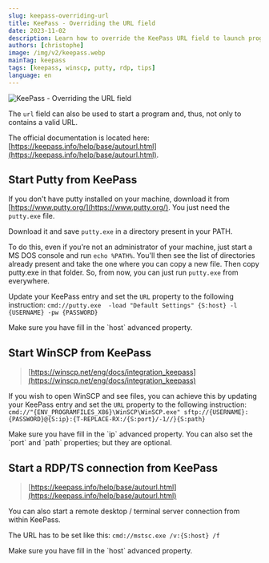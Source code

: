 ```yaml
---
slug: keepass-overriding-url
title: KeePass - Overriding the URL field
date: 2023-11-02
description: Learn how to override the KeePass URL field to launch programs like PuTTY, WinSCP, or a Remote Desktop connection (RDP) directly from your entries.
authors: [christophe]
image: /img/v2/keepass.webp
mainTag: keepass
tags: [keepass, winscp, putty, rdp, tips]
language: en
---
```

![KeePass - Overriding the URL field](/img/v2/keepass.webp)

The `url` field can also be used to start a program and, thus, not only to contains a valid URL.

The official documentation is located here: [https://keepass.info/help/base/autourl.html](https://keepass.info/help/base/autourl.html).

<!-- truncate -->

## Start Putty from KeePass

If you don't have putty installed on your machine, download it from [https://www.putty.org/](https://www.putty.org/). You just need the `putty.exe` file.

Download it and save `putty.exe` in a directory present in your PATH.

To do this, even if you're not an administrator of your machine, just start a MS DOS console and run `echo %PATH%`. You'll then see the list of directories already present and take the one where you can copy a new file. Then copy putty.exe in that folder. So, from now, you can just run `putty.exe` from everywhere.

Update your KeePass entry and set the `URL` property to the following instruction: `cmd://putty.exe  -load "Default Settings" {S:host} -l {USERNAME} -pw {PASSWORD}`

<AlertBox variant="caution" title="">
Make sure you have fill in the `host` advanced property.

</AlertBox>

## Start WinSCP from KeePass

> [https://winscp.net/eng/docs/integration_keepass](https://winscp.net/eng/docs/integration_keepass)

If you wish to open WinSCP and see files, you can achieve this by updating  your KeePass entry and set the `URL` property to the following instruction: `cmd://"{ENV_PROGRAMFILES_X86}\WinSCP\WinSCP.exe" sftp://{USERNAME}:{PASSWORD}@{S:ip}:{T-REPLACE-RX:/{S:port}/-1//}{S:path}`

<AlertBox variant="caution" title="">
Make sure you have fill in the `ip` advanced property. You can also set the `port` and `path` properties; but they are optional.

</AlertBox>

## Start a RDP/TS connection from KeePass

> [https://keepass.info/help/base/autourl.html](https://keepass.info/help/base/autourl.html)

You can also start a remote desktop / terminal server connection from within KeePass.

The URL has to be set like this: `cmd://mstsc.exe /v:{S:host} /f`

<AlertBox variant="caution" title="">
Make sure you have fill in the `host` advanced property.

</AlertBox>